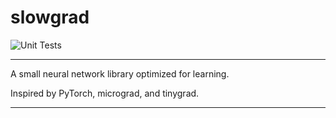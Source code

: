 # slowgrad
![Unit Tests](https://github.com/dpstart/slowgrad/workflows/Python%20application/badge.svg)

--------------------------------------------------------------------

A small neural network library optimized for learning.

Inspired by PyTorch, micrograd, and tinygrad.

--------------------------------------------------------------------
